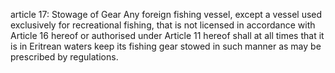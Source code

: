 article 17: Stowage of Gear
Any foreign fishing vessel, except a vessel used exclusively for recreational fishing, that is not licensed in accordance with Article 16 hereof or authorised under Article 11 hereof shall at all times that it is in Eritrean waters keep its fishing gear stowed in such manner as may be prescribed by regulations.
<ul>
</ul>
